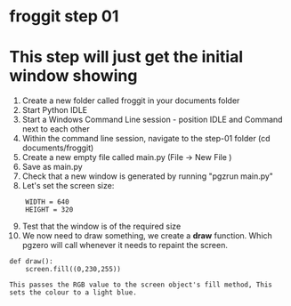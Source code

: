 # froggit step 01

# This step will just get the initial window showing


1. Create a new folder called froggit in your documents folder
2. Start Python IDLE
3. Start a Windows Command Line session - position IDLE and Command next to each other
4. Within the command line session, navigate to the step-01 folder (cd  documents/froggit)
5. Create a new empty file called main.py (File -> New File )
6. Save as main.py
7. Check that a new window is generated by running  "pgzrun main.py"
8. Let's set the screen size: 
``` 
    WIDTH = 640  
    HEIGHT = 320
```  
9. Test that the window is of the required size
10. We now need to draw something, we create a **draw** function. Which pgzero will call whenever it needs to repaint the screen.  
```
def draw():
    screen.fill((0,230,255))
```
    This passes the RGB value to the screen object's fill method, This sets the colour to a light blue.


